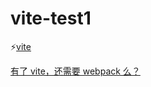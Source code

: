# vite-test1

⚡[vite](https://github.com/vitejs/vite)

[有了 vite，还需要 webpack 么？](https://zhuanlan.zhihu.com/p/150083887?from_voters_page=true)




